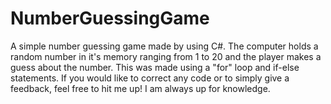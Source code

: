 # NumberGuessingGame
A simple number guessing game made by using C#.
The computer holds a random number in it's memory ranging from 1 to 20 and the player makes a guess about the number. This was made using a "for" loop and if-else statements.
If you would like to correct any code or to simply give a feedback, feel free to hit me up! I am always up for knowledge.
